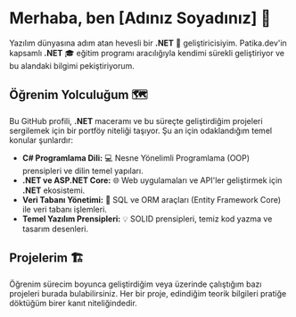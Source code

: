 # Merhaba, ben [Adınız Soyadınız] 👋

Yazılım dünyasına adım atan hevesli bir **.NET** 🚀 geliştiricisiyim. Patika.dev'in kapsamlı **.NET** 🎓 eğitim programı aracılığıyla kendimi sürekli geliştiriyor ve bu alandaki bilgimi pekiştiriyorum.

## Öğrenim Yolculuğum 🗺️

Bu GitHub profili, **.NET** maceramı ve bu süreçte geliştirdiğim projeleri sergilemek için bir portföy niteliği taşıyor. Şu an için odaklandığım temel konular şunlardır:

* **C# Programlama Dili:** 💻 Nesne Yönelimli Programlama (OOP) prensipleri ve dilin temel yapıları.
* **.NET ve ASP.NET Core:** 🌐 Web uygulamaları ve API'ler geliştirmek için **.NET** ekosistemi.
* **Veri Tabanı Yönetimi:** 💾 SQL ve ORM araçları (Entity Framework Core) ile veri tabanı işlemleri.
* **Temel Yazılım Prensipleri:** 💡 SOLID prensipleri, temiz kod yazma ve tasarım desenleri.

## Projelerim 🏗️

Öğrenim sürecim boyunca geliştirdiğim veya üzerinde çalıştığım bazı projeleri burada bulabilirsiniz. Her bir proje, edindiğim teorik bilgileri pratiğe döktüğüm birer kanıt niteliğindedir.
